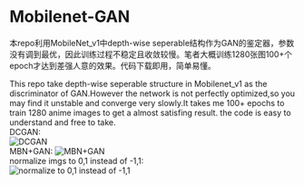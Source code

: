 # Mobilenet-GAN
本repo利用MobileNet_v1中depth-wise seperable结构作为GAN的鉴定器，参数没有调到最优，因此训练过程不稳定且收敛较慢。笔者大概训练1280张图100+个epoch才达到差强人意的效果。代码下载即用，简单易懂。  

This repo take depth-wise seperable structure in Mobilenet_v1 as the discriminator of GAN.However the network is not perfectly optimized,so you may find it unstable and converge very slowly.It takes me 100+ epochs to train 1280 anime images to get a almost satisfing result. the code is easy to understand and free to take.  
DCGAN:  
![DCGAN](https://github.com/jasonrayshd/Mobilenet-GAN/blob/master/DCGAN.gif)  
MBN+GAN:
![MBN+GAN](https://github.com/jasonrayshd/Mobilenet-GAN/blob/master/Depth-Wise%20Seperable%20GAN.gif)  
normalize imgs to 0,1 instead of -1,1:  
![normalize to 0,1 instead of -1,1](https://github.com/jasonrayshd/Mobilenet-GAN/blob/master/%E5%BD%92%E4%B8%80%E5%8C%96%E5%88%B0(0%2C1).gif)
